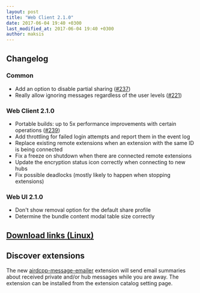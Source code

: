 ```yaml
---
layout: post
title: "Web Client 2.1.0"
date: 2017-06-04 19:40 +0300
last_modified_at: 2017-06-04 19:40 +0300
author: maksis
---
```


<!--more-->

## Changelog

### Common

- Add an option to disable partial sharing ([#237](https://github.com/airdcpp-web/airdcpp-webclient/issues/237))
- Really allow ignoring messages regardless of the user levels ([#221](https://github.com/airdcpp-web/airdcpp-webclient/issues/221))

### Web Client 2.1.0

- Portable builds: up to 5x performance improvements with certain operations ([#239](https://github.com/airdcpp-web/airdcpp-webclient/issues/239))
- Add throttling for failed login attempts and report them in the event log
- Replace existing remote extensions when an extension with the same ID is being connected
- Fix a freeze on shutdown when there are connected remote extensions
- Update the encryption status icon correctly when connecting to new hubs
- Fix possible deadlocks (mostly likely to happen when stopping extensions)

### Web UI 2.1.0

- Don't show removal option for the default share profile
- Determine the bundle content modal table size correctly

## [Download links (Linux)](/docs/installation/linux-binaries.html)

## Discover extensions

The new [airdcpp-message-emailer](https://www.npmjs.com/package/airdcpp-message-emailer) extension will send email summaries about received private and/or hub messages while you are away. The extension can be installed from the extension catalog setting page.
